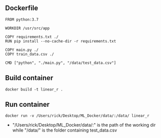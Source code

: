 ## Dockerfile
```
FROM python:3.7

WORKDIR /usr/src/app

COPY requirements.txt ./
RUN pip install --no-cache-dir -r requirements.txt

COPY main.py ./
COPY train_data.csv ./

CMD ["python", "./main.py", "/data/test_data.csv"]
```

## Build container
```
docker build -t linear_r .
```

## Run container
```
docker run -v /Users/rick/Desktop/ML_Docker/data/:/data/ linear_r
```

* "/Users/rick/Desktop/ML_Docker/data/:" is the path of the working dir while "/data/" is 
the folder containing test_data.csv
